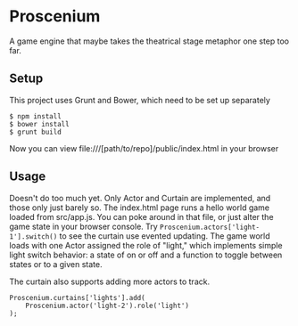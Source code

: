 # Proscenium

A game engine that maybe takes the theatrical stage metaphor one step too far.

## Setup

This project uses Grunt and Bower, which need to be set up separately

    $ npm install
    $ bower install
    $ grunt build

Now you can view file:///[path/to/repo]/public/index.html in your browser

## Usage

Doesn't do too much yet. Only Actor and Curtain are implemented, and those only just barely so. The index.html page runs a hello world game loaded from src/app.js. You can poke around in that file, or just alter the game state in your browser console. Try `Proscenium.actors['light-1'].switch()` to see the curtain use evented updating. The game world loads with one Actor assigned the role of "light," which implements simple light switch behavior: a state of on or off and a function to toggle between states or to a given state.

The curtain also supports adding more actors to track.

    Proscenium.curtains['lights'].add(
        Proscenium.actor('light-2').role('light')
    );
